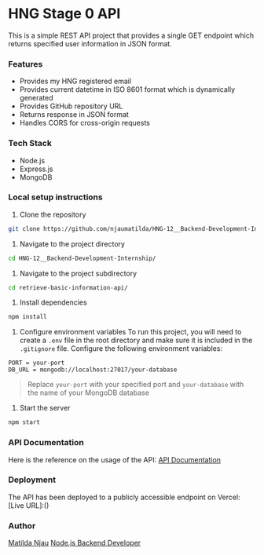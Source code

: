 # HNG Stage 0 API
This is a simple REST API project that provides a single GET endpoint which returns specified user information in JSON format.

### Features 
+ Provides my HNG registered email
+ Provides current datetime in ISO 8601 format which is dynamically generated
+ Provides GitHub repository URL
+ Returns response in JSON format
+ Handles CORS for cross-origin requests

### Tech Stack
+ Node.js
+ Express.js 
+ MongoDB

### Local setup instructions
1. Clone the repository

```bash
git clone https://github.com/njaumatilda/HNG-12__Backend-Development-Internship/
```

1. Navigate to the project directory

```bash
cd HNG-12__Backend-Development-Internship/
```

1. Navigate to the project subdirectory

```bash
cd retrieve-basic-information-api/
```

1. Install dependencies

```bash
npm install
```

1. Configure environment variables
To run this project, you will need to create a `.env` file in the root directory and make sure it is included in the `.gitignore` file. Configure the following environment variables:

```env
PORT = your-port
DB_URL = mongodb://localhost:27017/your-database
```

> Replace `your-port` with your specified port and `your-database` with the name of your MongoDB database 

1. Start the server

```bash
npm start
```

### API Documentation
Here is the reference on the usage of the API: 
[API Documentation](https://documenter.getpostman.com/view/38132076/2sAYX5K2mA)

### Deployment
The API has been deployed to a publicly accessible endpoint on Vercel:
[Live URL]:()

### Author
[Matilda Njau](https://github.com/njaumatilda)
[Node.js Backend Developer](https://hng.tech/hire/nodejs-developers)


